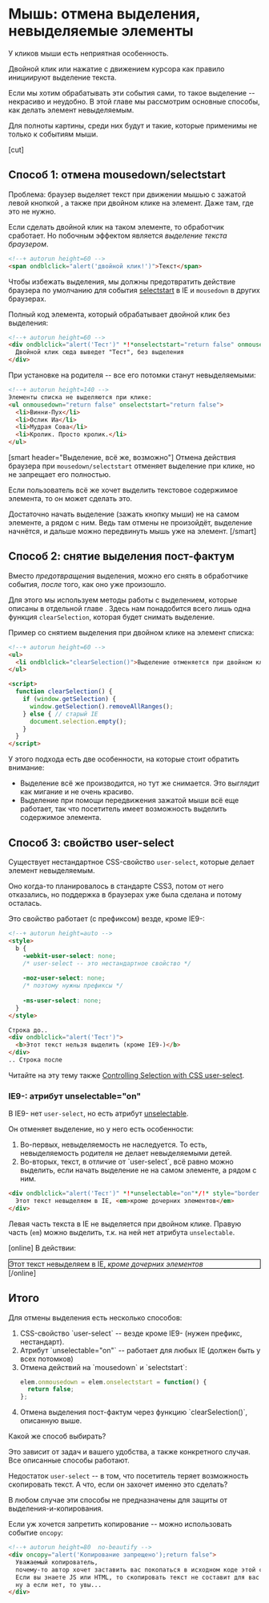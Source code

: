 # Мышь: отмена выделения, невыделяемые элементы

У кликов мыши есть неприятная особенность.

Двойной клик или нажатие с движением курсора как правило инициируют выделение текста.

Если мы хотим обрабатывать эти события сами, то такое выделение -- некрасиво и неудобно. В этой главе мы рассмотрим основные способы, как делать элемент невыделяемым. 

Для полноты картины, среди них будут и такие, которые применимы не только к событиям мыши.

[cut]

## Способ 1: отмена mousedown/selectstart

Проблема: браузер выделяет текст при движении мышью с зажатой левой кнопкой , а также при двойном клике на элемент. Даже там, где это не нужно.

Если сделать двойной клик на таком элементе, то обработчик сработает. Но побочным эффектом является *выделение текста браузером*.

```html
<!--+ autorun height=60 -->
<span ondblclick="alert('двойной клик!')">Текст</span>
```

Чтобы избежать выделения, мы должны предотвратить действие браузера по умолчанию для события [selectstart](http://msdn.microsoft.com/en-us/library/ms536969%28VS.85%29.aspx) в IE и `mousedown` в других браузерах.

Полный код элемента, который обрабатывает двойной клик без выделения:

```html
<!--+ autorun height=60 -->
<div ondblclick="alert('Тест')" *!*onselectstart="return false" onmousedown="return false"*/!*>
  Двойной клик сюда выведет "Тест", без выделения
</div>
```

При установке на родителя -- все его потомки станут невыделяемыми:

```html
<!--+ autorun height=140 -->
Элементы списка не выделяются при клике:
<ul onmousedown="return false" onselectstart="return false">
  <li>Винни-Пух</li>
  <li>Ослик Иа</li>
  <li>Мудрая Сова</li>
  <li>Кролик. Просто кролик.</li>
</ul>
```

[smart header="Выделение, всё же, возможно"]
Отмена действия браузера при `mousedown/selectstart` отменяет выделение при клике, но не запрещает его полностью.

Если пользователь всё же хочет выделить текстовое содержимое элемента, то он может сделать это. 

Достаточно начать выделение (зажать кнопку мыши) не на самом элементе, а рядом с ним. Ведь там отмены не произойдёт, выделение начнётся, и дальше можно передвинуть мышь уже на элемент.
[/smart]

## Способ 2: снятие выделения пост-фактум

Вместо *предотвращения* выделения, можно его снять в обработчике события, *после* того, как оно уже произошло.

Для этого мы используем методы работы с выделением, которые описаны в отдельной главе [](/range-textrange-selection). Здесь нам понадобится всего лишь одна функция `clearSelection`, которая будет снимать выделение.

Пример со снятием выделения при двойном клике на элемент списка:

```html
<!--+ autorun height=60 -->
<ul>
  <li ondblclick="clearSelection()">Выделение отменяется при двойном клике.</li>
</ul>

<script>
  function clearSelection() {
    if (window.getSelection) {
      window.getSelection().removeAllRanges();
    } else { // старый IE
      document.selection.empty();
    }
  }
</script>
```

У этого подхода есть две особенности, на которые стоит обратить внимание:

<ul>
<li>Выделение всё же производится, но тут же снимается. Это выглядит как мигание и не очень красиво.</li>
<li>Выделение при помощи передвижения зажатой мыши всё еще работает, так что посетитель имеет возможность выделить содержимое элемента.</li>
</ul>



## Способ 3: свойство user-select

Существует нестандартное CSS-свойство `user-select`, которые делает элемент невыделяемым.

Оно когда-то планировалось в стандарте CSS3, потом от него отказались, но поддержка в браузерах уже была сделана и потому осталась.

Это свойство работает (с префиксом) везде, кроме IE9-:

```html
<!--+ autorun height=auto -->
<style>
  b {
    -webkit-user-select: none;
    /* user-select -- это нестандартное свойство */
    
    -moz-user-select: none;
    /* поэтому нужны префиксы */
    
    -ms-user-select: none;
  }
</style>

Строка до..
<div ondblclick="alert('Тест')">
  <b>Этот текст нельзя выделить (кроме IE9-)</b>
</div>
.. Строка после
```

Читайте на эту тему также [Controlling Selection with CSS user-select](http://blogs.msdn.com/b/ie/archive/2012/01/11/controlling-selection-with-css-user-select.aspx).


### IE9-: атрибут unselectable="on"

В IE9- нет `user-select`, но есть атрибут [unselectable](http://msdn.microsoft.com/en-us/library/ms534706%28v=vs.85%29.aspx). 

Он отменяет выделение, но у него есть особенности:
<ol>
<li>Во-первых, невыделяемость не наследуется. То есть, невыделяемость родителя не делает невыделяемыми детей.</li>
<li>Во-вторых, текст, в отличие от `user-select`, всё равно можно выделить, если начать выделение не на самом элементе, а рядом с ним.</li>
</ol>

```html
<div ondblclick="alert('Тест')" *!*unselectable="on"*/!* style="border:1px solid black">
  Этот текст невыделяем в IE, <em>кроме дочерних элементов</em>
</div>
```

Левая часть текста в IE не выделяется при двойном клике. Правую часть (`em`) можно выделить, т.к. на ней нет атрибута `unselectable`. 

[online]
В действии:
<div ondblclick="alert('Тест')" unselectable="on" style="border:1px solid black">
  Этот текст невыделяем в IE, <em>кроме дочерних элементов</em>
</div>
[/online]


## Итого

Для отмены выделения есть несколько способов:

<ol>
<li>CSS-свойство `user-select` -- везде кроме IE9- (нужен префикс, нестандарт).</li>
<li>Атрибут `unselectable="on"` -- работает для любых IE (должен быть у всех потомков)</li>
<li>Отмена действий на `mousedown` и `selectstart`:

```js
elem.onmousedown = elem.onselectstart = function() {
  return false;
};
```

</li>
<li>Отмена выделения пост-фактум через функцию `clearSelection()`, описанную выше.</li>
</ol>

Какой же способ выбирать?

Это зависит от задач и вашего удобства, а также конкретного случая. Все описанные способы работают. 

Недостаток `user-select` -- в том, что посетитель теряет возможность скопировать текст. А что, если он захочет именно это сделать?

В любом случае эти способы не предназначены для защиты от выделения-и-копирования.

Если уж хочется запретить копирование -- можно использовать событие `oncopy`:

```html
<!--+ autorun height=80  no-beautify -->
<div oncopy="alert('Копирование запрещено');return false">
  Уважаемый копирователь, 
  почему-то автор хочет заставить вас покопаться в исходном коде этой страницы.
  Если вы знаете JS или HTML, то скопировать текст не составит для вас проблемы, 
  ну а если нет, то увы...
</div>
```


